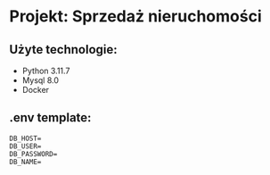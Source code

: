 # Projekt: Sprzedaż nieruchomości
## Użyte technologie:
- Python 3.11.7
- Mysql 8.0
- Docker

## .env template:
```
DB_HOST=
DB_USER=
DB_PASSWORD=
DB_NAME=
```
